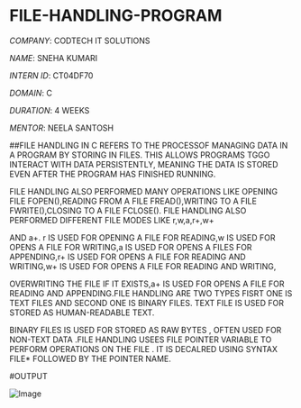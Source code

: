 # FILE-HANDLING-PROGRAM

*COMPANY*: CODTECH IT SOLUTIONS

*NAME*: SNEHA KUMARI

*INTERN ID*: CT04DF70

*DOMAIN*: C

*DURATION*:  4 WEEKS

*MENTOR*: NEELA SANTOSH

##FILE HANDLING IN C REFERS TO THE PROCESSOF MANAGING DATA IN A PROGRAM BY STORING IN FILES. THIS ALLOWS PROGRAMS TGGO INTERACT WITH DATA PERSISTENTLY, MEANING THE DATA IS STORED EVEN AFTER THE PROGRAM HAS FINISHED RUNNING.

FILE HANDLING ALSO PERFORMED MANY OPERATIONS LIKE OPENING FILE FOPEN(),READING FROM A FILE FREAD(),WRITING TO A FILE FWRITE(),CLOSING TO A FILE FCLOSE(). FILE HANDLING ALSO PERFORMED DIFFERENT FILE MODES LIKE r,w,a,r+,w+

AND a+. r IS USED FOR OPENING A FILE FOR READING,w IS USED FOR OPENS A FILE FOR WRITING,a IS USED FOR OPENS A FILES FOR APPENDING,r+ IS USED FOR OPENS A FILE FOR READING AND WRITING,w+ IS USED FOR OPENS A FILE FOR READING AND WRITING,

OVERWRITING THE FILE IF IT EXISTS,a+ IS USED FOR OPENS A FILE FOR READING AND APPENDING.FILE HANDLING ARE TWO TYPES FISRT ONE IS TEXT FILES AND SECOND ONE IS BINARY FILES. TEXT FILE IS USED FOR STORED AS HUMAN-READABLE TEXT.

BINARY FILES IS USED FOR STORED AS RAW BYTES , OFTEN USED FOR NON-TEXT DATA .FILE HANDLING USEES FILE POINTER VARIABLE TO PERFORM OPERATIONS ON THE FILE . IT IS DECALRED USING SYNTAX FILE* FOLLOWED BY THE POINTER NAME.

#OUTPUT

![Image](https://github.com/user-attachments/assets/90d98ac2-4dbd-4461-96b8-9f18a31ea429)
